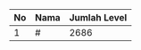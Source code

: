 | No | Nama            | Jumlah Level |
|----|-----------------|--------------|
| 1  | #    |    2686        |
